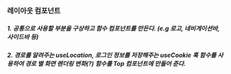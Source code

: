 ### 레이아웃 컴포넌트

##### 1.  공통으로 사용할 부분을 구상하고 함수 컴포넌트를 만든다. (e.g 로고, 네비게이션바, 사이드바 등)

##### 2. 경로를 알려주는 useLocation, 로그인 정보를 저장해주는 useCookie 훅 함수를 사용하여 경로 별 화면 렌더링 변화(?) 함수를 Top 컴포넌트에 만들어 준다.